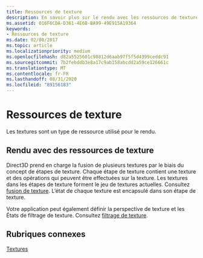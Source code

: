 ```yaml
---
title: Ressources de texture
description: En savoir plus sur le rendu avec les ressources de texture Direct3D et sur la prise en charge de la fusion de plusieurs textures à l’aide de étapes de texture.
ms.assetid: 016F6CDA-D361-4E6B-BA99-49E915A19364
keywords:
- Ressources de texture
ms.date: 02/08/2017
ms.topic: article
ms.localizationpriority: medium
ms.openlocfilehash: d82a5525601c98812d6aab97f5f5d4399ceddc91
ms.sourcegitcommit: 7b2febddb3e8a17c9ab158abcdd2a59ce126661c
ms.translationtype: MT
ms.contentlocale: fr-FR
ms.lasthandoff: 08/31/2020
ms.locfileid: "89156183"
---
```

# <a name="texture-resources"></a>Ressources de texture


Les textures sont un type de ressource utilisé pour le rendu.

## <a name="span-idrendering_with_texture_resourcesspanspan-idrendering_with_texture_resourcesspanspan-idrendering_with_texture_resourcesspanrendering-with-texture-resources"></a><span id="Rendering_with_Texture_Resources"></span><span id="rendering_with_texture_resources"></span><span id="RENDERING_WITH_TEXTURE_RESOURCES"></span>Rendu avec des ressources de texture


Direct3D prend en charge la fusion de plusieurs textures par le biais du concept de étapes de texture. Chaque étape de texture contient une texture et des opérations qui peuvent être effectuées sur la texture. Les textures dans les étapes de texture forment le jeu de textures actuelles. Consultez [fusion de texture](texture-blending.md). L’état de chaque texture est encapsulé dans son étape de texture.

Votre application peut également définir la perspective de texture et les États de filtrage de texture. Consultez [filtrage de texture](texture-filtering.md).

## <a name="span-idrelated-topicsspanrelated-topics"></a><span id="related-topics"></span>Rubriques connexes


[Textures](textures.md)

 

 




